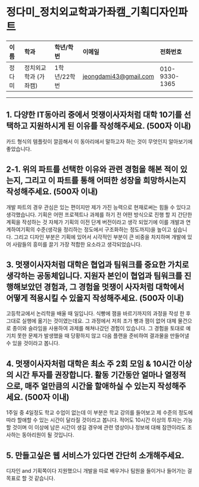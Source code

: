 # 정다미_정치외교학과가좌캠_기획디자인파트

|이름|학과|학년/학번|이메일|전화번호
|:-|:-|:-|:-|:-|
|정다미|정치외교학과 (가좌캠)|1학년/22학번|jeongdami43@gmail.com|010-9330-1365|

---
## 1. 다양한 IT동아리 중에서 멋쟁이사자처럼 대학 10기를 선택하고 지원하시게 된 이유를 작성해주세요. (500자 이내)
 카드 형식의 템플릿이 깔끔해서 이 동아리에서 말하고자 하는 것이 무엇인지 알아보기에 좋았습니다.

## 2-1. 위의 파트를 선택한 이유와 관련 경험을 해본 적이 있는지, 그리고 이 파트를 통해 어떠한 성장을 희망하시는지 작성해주세요. (500자 이내)
 개발 파트의 경우 관심은 있는 편이지만 제가 가진 능력으로 현재로써는 힘들 수 있다고 생각했습니다. 
 기획은 어떤 프로젝트나 과제를 하기 전 어떤 방식으로 진행 할 지 간단한 계획을 작성하는 것 자체가 기획의 이전 단계 버전이라고 생각 되었기에 이를 개발과 연계하여기획의 수준(생각을 정리하는 정도에서 구조화하는 정도까지)을 높이고 싶습니다. 그리고 디자인 부분은 기획에 있어서 시각적인 부분이 큰 비중을 차지하며 개발에 있어 사람들의 흥미를 끌기 가장 적합한 요소라고 생각되었습니다.

## 3. 멋쟁이사자처럼 대학은 협업과 팀워크를 중요한 가치로 생각하는 공동체입니다. 지원자 본인이 협업과 팀워크를 진행해보았던 경험과, 그 경험을 멋쟁이 사자처럼 대학에서 어떻게 적용시킬 수 있을지 작성해주세요. (500자 이내)
 고등학교에서 논리학을 배울 때 일입니다. 식빵에 잼을 바르기까지의 과정을 작성 한 후 그대로 실행에 옮기는 것이였는데요. 그 과정에서 저희 조가 빵과 잼이 없어 대체 물건으로 종이와 슬라임을 사용하여 과제를 해쳐나갔던 경험이 있습니다. 그 경험을 토대로 예기치 못한 문제가 발생했을 때 당황하지 않고 다음 플랜을 준비하여 결과물을 만들어낼 수 있을 것이라고 봅니다.

## 4. 멋쟁이사자처럼 대학은 최소 주 2회 모임 & 10시간 이상의 시간 투자를 권장합니다. 활동 기간동안 얼마나 열정적으로, 매주 얼만큼의 시간을 할애하실 수 있는지 작성해주세요. (500자 이내)
 1주일 중 4일정도 학교 수업이 없는데 이 부분은 학교 강의를 들어보고 제 수준의 정도에 따라 할애할 수 있는 시간이 달라질 것이라고 봅니다. 적어도 10시간 이상의 투자는 가능할 것이며 이 이상에 남은 시간이 생길 경우에 관련 영상이나 정보에 대해 잠깐이라도 조사하는 동아리원이 될 것입니다.

## 5. 만들고싶은 웹 서비스가 있다면 간단히 소개해주세요.
 디자인 and 기획쪽이다 지원했으니 개발을 따로 배우거나 팀원을 들이거나 들어가는 걸 목표로 할 것 같습니다.

